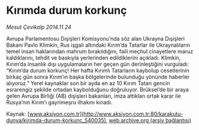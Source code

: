 # Kırımda durum korkunç

*Mesut Çevikalp 2014.11.24*

<div class="pNewsDetailMainContent" itemprop="articleBody">
 <p>
  Avrupa Parlamentosu Dışişleri Komisyonu’nda söz alan Ukrayna Dışişleri Bakanı Pavlo Klimkin, Rus işgali altındaki Kırım’da Tatarlar ile Ukraynalıların temel insan haklarından mahrum bırakıldığını, faili meçhul cinayetlere maruz kaldıklarını, tehdit ve baskıyla yerlerinden edildiklerini açıkladı. Klimkin, Kırım’da insanlık dışı uygulamaların her geçen gün derinleştiğini vurguladı: “Kırım’da durum korkunç! Her hafta Kırımlı Tatarların kaybolup cesetlerinin birkaç gün sonra Kırım’ın başka bölgelerinde bulunduğu yönünde haberler alıyoruz.” Yerel kaynaklar son bir ayda en az 10 Kırım Tatarı gencin esrarengiz şekilde ortadan kaybolduğunu doğruluyor. Brüksel’de bir araya gelen Avrupa Birliği (AB) dışişleri bakanları, imza attıkları ortak karar ile Rusya’nın Kırım’ı gayrimeşru ilhakını kınadı.
 </p>
</div>


Kaynak: [www.aksiyon.com.tr](http://www.aksiyon.com.tr:80/karakutu-dunya/kirimda-durum-korkunc_540035), [web.archive.org (arşiv bağlantısı)](http://web.archive.org/web/20141222213936/http://www.aksiyon.com.tr:80/karakutu-dunya/kirimda-durum-korkunc_540035)
